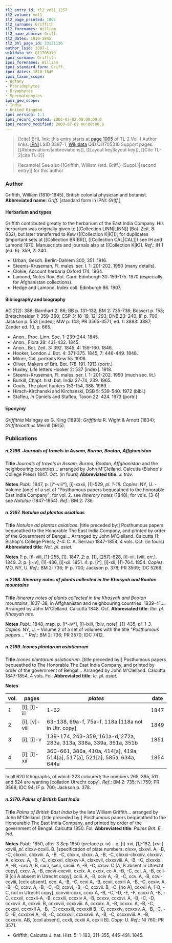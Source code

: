 ```yaml
---
tl2_entry_id: tl2_vol1_1257
tl2_volume: vol1
tl2_page_printed: 1005
tl2_surname: Griffith
tl2_forenames: William
tl2_name_abbrev: Griff.
tl2_dates: 1810-1845
tl2_bhl_page_id: 33121136
author_lsid: 3387-1
wikidata_id: Q11705310
ipni_surname: Griffith
ipni_forenames: William
ipni_standard_form: Griff.
ipni_dates: 1810-1845
ipni_taxon_scope: 
- Botany
- Pteridophytes
- Bryophytes
- Spermatophytes
ipni_geo_scope: 
- India
- United Kingdom
ipni_version: 1.1
ipni_record_created: 2003-07-02 00:00:00.0
ipni_record_modified: 2003-07-02 00:00:00.0
---
```


> [!cite] BHL link: this entry starts at [page 1005](https://www.biodiversitylibrary.org/page/33121136) of TL-2 Vol. I
> Author links: [IPNI](https://www.ipni.org/a/3387-1) LSID 3387-1, [Wikidata](https://www.wikidata.org/wiki/Q11705310) QID Q11705310
> Support pages: [[Abbreviations|abbreviations]], [[Layout key|layout key]], [[Cite TL-2|cite TL-2]]

> [!example] See also [[Griffith, William {std. Griff.} (Suppl.)|second entry]] for this author

### Author

Griffith, William (1810-1845), British colonial physician and botanist. 
**Abbreviated name**: *Griff.* \[standard form in IPNI: *Griff.*\]

#### Herbarium and types

Griffith contributed greatly to the herbarium of the East India Company. His herbarium was originally given to [[Collection LINN|LINN]] (Bot. Zeit. 8: 632), but later transferred to Kew ([[Collection K|K]]); for duplicates (important sets at [[Collection BR|BR]], [[Collection CAL|CAL]]) see IH and Lamond 1970. Manuscripts and journals also at [[Collection K|K]].
*Ref*.: IH 1 (ed. 6): 359, 2: 240.
- Urban, Gesch. Berlin-Dahlem 300, 351. 1916.
- Steenis-Kruseman, Fl. males. ser. I. 1: 201-202. 1950 (many details).
- Clokie, Account herbaria Oxford 174. 1964.
- Lamond, Notes Roy. Bot. Gard. Edinburgh 30: 159-175. 1970 (especially for Afghanistan collections).
- Hedge and Lamond, Index coll. Edinburgh 86. 1907.

#### Bibliography and biography

AG 2(2): 386; Barnhart 2: 86; BB p. 131-132; BM 2: 735-736; Bossert p. 153; Bretschneider 1: 359-360; CSP 3: 18-19, 12: 293; DNB 23: 240; IF p. 700; Jackson p. 553 \[index\]; MW p. 143; PR 3565-3571, ed. 1: 3883: 3887; Zander ed. 10, p. 665.
- Anon., Proc. Linn. Soc. 1: 239-244. 1845.
- Anon., Flora 28: 431-432. 1845.
- Anon., Bot. Zeit. 3: 392. 1845. 4: 159-160. 1846.
- Hooker, London J. Bot. 4: 371-375. 1845, 7: 446-449. 1848.
- Milner, Cat. portraits Kew 55. 1906.
- Oliver, Makers of Brit. Bot. 178-191. 1913 (portr.)
- Huxley, Life letters Hooker 2: 537 \[index\]. 1918.
- Steenis-Kruseman, Fl. males. ser. I. 1: 201-202. 1950 (much sec. lit.)
- Burkill, Chapt. hist. bot. India 37-74, 239. 1965.
- Coats, The plant hunters 153-154, 388. 1969.
- Hirsch-Kirchanski and Kirchanski, DSB 5: 539-540. 1972 (bibl.)
- Stafleu, *in* Daniels and Stafleu, Taxon 22: 424. 1973 (portr.)

#### Eponymy

*Griffithia* Maingay ex G. King (1893); *Griffithia* R. Wight & Arnott (1834); *Griffithianthus* Merrill (1915).

### Publications

##### n.2166. Journals of travels in Assam, Burma, Bootan, Affghanistan

**Title**
*Journals of travels in Assam, Burma, Bootan, Affghanistan* and the neighbouring countries... arranged by John M'Clelland. Calcutta (Bishop's College Press) 1847. Oct. (in fours)
**Abbreviated title**: *J. trav.*

**Notes**
*Publ*.: 1847, p. \[i\*-viii\*\], \[i\]-xxxii, \[1\]-529, *pl. 1-18. Copies*: NY, U. -Volume \[one\] of a set of "Posthumous papers bequeathed to the honorable East India Company"; for vol. 2. see *Itinerary notes* (1848); for vols. \[3-6\] see *Notulae* (1847-1854).
*Ref*.: BM 2: 736.

##### n.2167. Notulae ad plantas asiaticas

**Title**
*Notulae ad plantas asiaticas*. \[title preceded by:\] Posthumous papers bequeathed to the Honorable The East India Company, and printed by order of the Government of Bengal... Arranged by John M'Clelland. Calcutta (1: Bishop's College Press; 2-4: C. A. Serrao) 1847-1854, 4 vols. Oct. (in fours)
**Abbreviated title**: *Not. pl. asiat.*

**Notes**
*1*: p. \[i\]-viii, \[1\]-255, \[1\]. 1847.
*2*: p. \[1\], \[257\]-628, \[i\]-vii, \[viii, err.\]. 1849.
*3*: p. \[i-iv\], \[1\]-436, \[i\]-xii. 1851.
*4*: p. \[i\*\], \[i\]-xli, \[1\]-764. 1854.
*Copies*: MO, NY, U.
*Ref*.: BM 2: 736; IF p. 700; Jackson p. 378; PR 3569; IDC 5269.

##### n.2168. Itinerary notes of plants collected in the Khasyah and Bootan mountains

**Title**
*Itinerary notes of plants collected in the Khasyah and Bootan mountains*, 1837-38, in Affghanistan and neighbouring countries. 1839-41.... Arranged by John M'Clelland. Calcutta 1848. Oct.
**Abbreviated title**: *Itin. pl. Khasyah mts.*

**Notes**
*Publ*.: 1848, map, p. \[i\*-iv\*\], \[i\]-lxiii, \[lxiv, note\], \[1\]-435, *pl. 1-3. Copies*: NY, U. – Volume 2 of a set of volumes with the title "*Posthumous papers*... "
*Ref*.: BM 2: 736; PR 3570; IDC 7412.

##### n.2169. Icones plantarum asiaticarum

**Title**
*Icones plantarum asiaticarum*. \[title preceded by:\] Posthumous papers bequeathed to The Honorable The East India Company, and printed by order of the government of Bengal... Arranged by John M'Clelland. Calcutta 1847-1854, 4 vols. Fol.
**Abbreviated title**: *Ic. pl. asiat.*

**Notes**

|vol.	|pages	|*plates*	|date|
|---	|---	|---	|---	|
|1	|\[i\], \[i\]-iii	|1-62	|1847|
|2	|\[i\], \[v\]-viii	|63-138, 69a-f, 75a-f, 118a \[118a not in Utr. copy\]	|1849|
|3	|\[i\], \[i\]-v	|139-174, 243-359, 161a-d, 272a, 283a, 313a, 338a, 339a, 351a, 351b	|1851|
|4	|\[i\], \[i\]-xii	|360-661, 386a, 410a, 414\[a\], 419a, 514\[a\], 517\[a\], 521\[a\], 585a, 634a, 644a	|1854|

In all 620 lithographs, of which 223 coloured; the numbers 265, 395, 511 and 524 are wanting \[collation Utrecht copy\].
*Ref*.: BM 2: 735; NI 759; PR 3568; IDC 94; IF p. 700; Jackson p. 378.

##### n.2170. Palms of British East India

**Title**
*Palms of British East India* by the late William Griffith... arranged by John M'Clelland. \[title preceded by:\] Posthumous papers bequeathed to the Honourable The East India Company, and printed by order of the government of Bengal. Calcutta 1850. Fol.
**Abbreviated title**: *Palms Brit. E. Ind.*

**Notes**
*Publ*.: 1850, after 3 Sep 1850 (preface p. iv) – p. \[i\]-xvi, \[1\]-182, \[xvii\]-xxviii, *pl*. clxxv-ccxlii. B. \[specification of plate numbers: clxxv, clxxvi. A, -B, -C, clxxvii, clxxviii. A, -B, -C, clxxix, clxxx. A, -B, -C, clxxxi-clxxxiv, clxxxiv. A, clxxxv. A, -B, -C, clxxxvi, clxxxvi-A, clxxxvii, clxxxviii. A, -B, -C, clxxxix. A, -B, -cxc A, B, cxci, cxcii, cxciii. A, -B, -C, cxciv. C \[A, B absent in Utrecht copy\], cxcv. A, -B, cxcvi-cxcviii, cxcix. A, cxcix, cc-A, -B, -C, cci. A, -B, ccii-B \[cii A absent in Utrecht copy\], cciii. A, -B, cciv A, -B, -C, ccv. A, -B, ccvi-ccviii, \[ccix absent\], ccx. A, -B, -C, ccxi A, -B, ccxii, ccxiii A, -B, -C, ccxiv. A, -B, -C, ccxv. A, -B, -C, -D, ccxvi, -B, -C, ccxvii. B, -C. \[no A\], ccxvii A, \[-B, -C, not in Utrecht copy\], ccxviii-ccxx, ccxx A, -B, -C, -D, -E, -F, ccxxi A, -B, -C, ccxxii, ccxxii-A, -B, ccxxiii, ccxxiv A, -B, ccxxv, ccxxvi. A, -B, -C, -D, ccxxvii. A, ccxvii. B, ccxxviii, ccxxviii. A, ccxxix. A, -B, ccxxx. A, -B, -C, ccxxxi, ccxxxii A, -B, -C; ccxxxiii, ccxxxiii B, -C, ccxxxiv, ccxxxv. A, -B, -C, -D, -E, ccxxxvi A, -B, -C, ccxxxvii, ccxxxvii. A, -B, -C, ccxxxviii. A, -B, ccxxxix. AB, \[ccxl absent\], ccxli, ccxiii A, ccxiii B\]. *Copy*: U.
*Ref*.: NI 760; PR 3571.
- Griffith, Calcutta J. nat. Hist. 5: 1-183, 311-355, 445-491. 1845.

